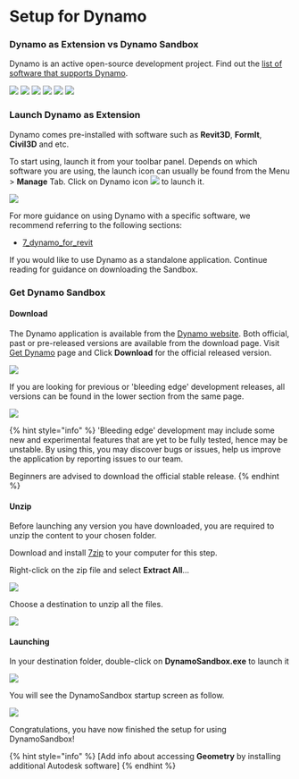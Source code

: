 # Setup for Dynamo

### Dynamo as Extension vs Dynamo Sandbox

Dynamo is an active open-source development project. Find out the [list of software that supports Dynamo](http://dynamobim.org/download/).

![](<../.gitbook/assets/setup for dynamo - dynamo revit.png>) ![](<../.gitbook/assets/setup for dynamo - dynamo civil 3D.png>) ![](<../.gitbook/assets/setup for dynamo - dynamo alias design.png>) ![](<../.gitbook/assets/setup for dynamo - dynamo formit.png>) ![](<../.gitbook/assets/setup for dynamo - dynamo advance steel.png>) ![](<../.gitbook/assets/setup for dynamo - dynamo robot structural analysis.png>)

### Launch Dynamo as Extension

Dynamo comes pre-installed with software such as **Revit3D**, **FormIt**, **Civil3D** and etc.

To start using, launch it from your toolbar panel. Depends on which software you are using, the launch icon can usually be found from the Menu > **Manage** Tab. Click on Dynamo icon ![](../.gitbook/assets/dynamoCore-halfSize.png) to launch it.

![](<../.gitbook/assets/launch dynamo from revit.jpg>)

For more guidance on using Dynamo with a specific software, we recommend referring to the following sections:

* [7\_dynamo\_for\_revit](../7\_dynamo\_for\_revit/ "mention")

If you would like to use Dynamo as a standalone application. Continue reading for guidance on downloading the Sandbox.

### Get Dynamo Sandbox

#### Download

The Dynamo application is available from the [Dynamo website](http://dynamobim.com). Both official, past or pre-released versions are available from the download page. Visit [Get Dynamo](http://dynamobim.org/download/) page and Click **Download** for the official released version.

![](<../.gitbook/assets/image (4).png>)

If you are looking for previous or 'bleeding edge' development releases, all versions can be found in the lower section from the same page.

![](<../.gitbook/assets/03-02 Dynamo Sandbox All builds.jpg>)

{% hint style="info" %}
'Bleeding edge' development may include some new and experimental features that are yet to be fully tested, hence may be unstable. By using this, you may discover bugs or issues, help us improve the application by reporting issues to our team.

Beginners are advised to download the official stable release.
{% endhint %}

#### Unzip

Before launching any version you have downloaded, you are required to unzip the content to your chosen folder.

Download and install [7zip](https://www.7-zip.org/download.html) to your computer for this step.

Right-click on the zip file and select **Extract All**...

![](<../.gitbook/assets/03-03 Extract zip file.jpg>)

Choose a destination to unzip all the files.

![](<../.gitbook/assets/03-04 Extract destination folder (1).jpg>)

#### Launching

In your destination folder, double-click on **DynamoSandbox.exe** to launch it

![](<../.gitbook/assets/03-05 Dynamo exe.jpg>)

You will see the DynamoSandbox startup screen as follow.

![](<../.gitbook/assets/03-06 Dynamo startup screen.jpg>)

Congratulations, you have now finished the setup for using DynamoSandbox!

{% hint style="info" %}
\[Add info about accessing **Geometry** by installing additional Autodesk software]
{% endhint %}
